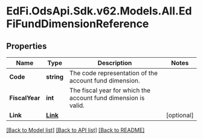 # EdFi.OdsApi.Sdk.v62.Models.All.EdFiFundDimensionReference

## Properties

Name | Type | Description | Notes
------------ | ------------- | ------------- | -------------
**Code** | **string** | The code representation of the account fund dimension. | 
**FiscalYear** | **int** | The fiscal year for which the account fund dimension is valid. | 
**Link** | [**Link**](Link.md) |  | [optional] 

[[Back to Model list]](../README.md#documentation-for-models) [[Back to API list]](../README.md#documentation-for-api-endpoints) [[Back to README]](../README.md)

